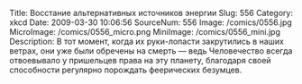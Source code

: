 Title: Восстание альтернативных источников энергии 
Slug: 556 
Category: xkcd 
Date: 2009-03-30 10:06:56 
SourceNum: 556 
Image: /comics/0556.jpg 
MicroImage: /comics/0556_micro.png 
MiniImage: /comics/0556_mini.jpg 
Description: В тот момент, когда их руки-лопасти закрутились в наших ветрах, они
уже были обречены на смерть — ведь Человечество всегда отвоевывало у
пришельцев права на эту планету, благодаря своей способности регулярно
порождать феерических безумцев.  


